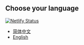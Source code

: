 ## Choose your language

[![Netlify Status](https://api.netlify.com/api/v1/badges/513f50b2-c501-47f9-9cfa-d316ff76f213/deploy-status)](https://app.netlify.com/sites/exotic-fonts/deploys)


- [简体中文](/cn/)
- [English](/en/)


